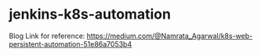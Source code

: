 # jenkins-k8s-automation
Blog Link for reference:
https://medium.com/@Namrata_Agarwal/k8s-web-persistent-automation-51e86a7053b4
